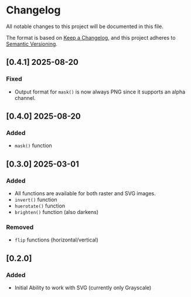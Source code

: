 # Changelog

All notable changes to this project will be documented in this file.

The format is based on [Keep a Changelog](https://keepachangelog.com/en/1.1.0/),
and this project adheres to [Semantic Versioning](https://semver.org/spec/v2.0.0.html).

## [0.4.1] 2025-08-20

### Fixed

- Output format for `mask()` is now always PNG since it supports an alpha channel.

## [0.4.0] 2025-08-20

### Added

- `mask()` function

## [0.3.0] 2025-03-01

### Added

- All functions are available for both raster and SVG images.
- `invert()` function
- `huerotate()` function
- `brighten()` function (also darkens)

### Removed

- `flip` functions (horizontal/vertical)

## [0.2.0]

### Added

- Initial Ability to work with SVG (currently only Grayscale)
